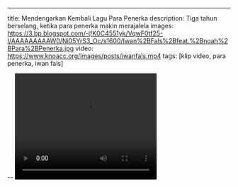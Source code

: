 ---
title: Mendengarkan Kembali Lagu Para Penerka
description: Tiga tahun berselang, ketika para penerka makin merajalela
images: https://3.bp.blogspot.com/-jfK0C4551yk/VqwF0tf25-I/AAAAAAAAAW0/Ni05YrS3_Oc/s1600/Iwan%2BFals%2Bfeat.%2Bnoah%2BPara%2BPenerka.jpg
video: https://www.knoacc.org/images/posts/iwanfals.mp4
tags: [klip video, para penerka, iwan fals]

--
<video width="320" height="240" controls>
  <source src="{{ page.video" type="video/mp4">
<!--  <source src="movie.ogg" type="video/ogg"> -- 
Your browser does not support the video tag.
</video>
